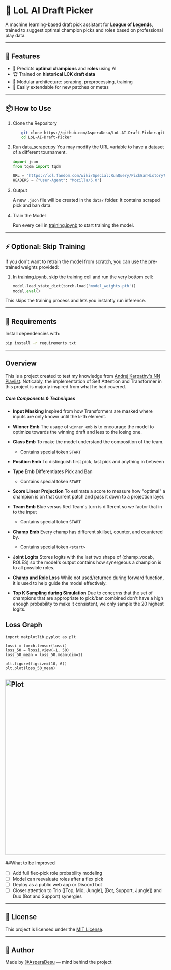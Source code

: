 # 🧠 LoL AI Draft Picker

A machine learning-based draft pick assistant for **League of Legends**, trained to suggest optimal champion picks and roles based on professional play data.

---

## 🚀 Features

- 🤖 Predicts **optimal champions** and **roles** using AI
- 🏆 Trained on **historical LCK draft data**
- 🧱 Modular architecture: scraping, preprocessing, training
- 🔄 Easily extendable for new patches or metas

---

## 📦 How to Use

1. Clone the Repository
```bash
	   git clone https://github.com/AsperaDesu/LoL-AI-Draft-Picker.git
	   cd LoL-AI-Draft-Picker
```

2. Run [data_scraper.py](https://github.com/AsperaDesu/LoL-AI-Draft-Picker/blob/main/code/data_scraper.py)
   You may modify the URL variable to have a dataset of a different tournament.

	```python
	import json
	from tqdm import tqdm

	URL = "https://lol.fandom.com/wiki/Special:RunQuery/PickBanHistory?PBH%5Bpage%5D=LCK+2024+Summer&PBH%5Btextonly%5D=Yes&_run="
	HEADERS = {"User-Agent": "Mozilla/5.0"}

	```
3. Output

   A new `.json` file will be created in the `data/` folder. It contains scraped pick and ban data.

4. Train the Model

	Run every cell in [training.ipynb](https://github.com/AsperaDesu/LoL-AI-Draft-Picker/blob/main/code/training.ipynb "training.ipynb") to start training the model.

---
## ⚡ Optional: Skip Training

If you don't want to retrain the model from scratch, you can use the pre-trained weights provided:

1. In  [training.ipynb](https://github.com/AsperaDesu/LoL-AI-Draft-Picker/blob/main/code/training.ipynb "training.ipynb"), skip the training cell and run the very bottom cell:

	```python
	model.load_state_dict(torch.load('model_weights.pth'))
	model.eval()
	```
This skips the training process and lets you instantly run inference.

---

## 📁 Requirements

Install dependencies with:

```bash
pip install -r requirements.txt
```
---

## Overview
This is a project created to test my knowledge from [Andrej Karpathy's NN Playlist](https://www.youtube.com/watch?v=VMj-3S1tku0&list=PLAqhIrjkxbuWI23v9cThsA9GvCAUhRvKZ "Andrej Karpathy's NN Playlist"). Noticably, the implementation of Self Attention and Transformer in this project is majorly inspired from what he had covered. 
##### Core Components & Techniques
- **Input Masking**
	Inspired from how Transformers are masked where inputs are only known until the `N`-th element.
	
- **Winner Emb**
	The usage of `winner_emb` is to encourage the model to optimize towards the winning draft and less to the losing one.
	
- **Class Emb**
	To make the model understand the composition of the team. 
	- Contains special token `START`
	
- **Position Emb**
	To distinguish first pick, last pick and anything in between
	
- **Type Emb**
	Differentiates Pick and Ban
	- Contains special token `START`

- **Score Linear Projection**
	To estimate a score to measure how "optimal" a champion is on that current patch and pass it down to a projection layer.
	
- **Team Emb**
	Blue versus Red Team's turn is different so we factor that in to the input
	- Contains special token `START`
	
- **Champ Emb**
	Every champ has different skillset, counter, and countered by.
	- Contains special token `<start>`

- **Joint Logits**
	Stores logits with the last two shape of (champ_vocab, ROLES) so the model's output contains how synergeous a champion is to all possible roles.

- **Champ and Role Loss**
	While not used/returned during forward function, it is used to help guide the model effectively.
	
- **Top K Sampling during Simulation**
	Due to concerns that the set of champions that are appropriate to pick/ban combined don't have a high enough probability to make it consistent, we only sample the 20 highest logits.

## Loss Graph
    import matplotlib.pyplot as plt
    
    lossi = torch.tensor(lossi)
    loss_50 = lossi.view(-1, 50)
    loss_50_mean = loss_50.mean(dim=1)
    
    plt.figure(figsize=(10, 6))
    plt.plot(loss_50_mean)
<a href="https://ibb.co.com/ynTGFBpL"><img src="https://i.ibb.co.com/99XzH3hR/download-3.png" alt="Plot" border="0" width=550></a>
--

##What to be Improved
- [ ] Add full flex-pick role probability modeling
- [ ] Model can reevaluate roles after a flex pick
- [ ] Deploy as a public web app or Discord bot
- [ ] Closer attention to Trio ([Top, Mid, Jungle], [Bot, Support, Jungle]) and Duo (Bot and Support) synergies

---
## 📝 License

This project is licensed under the [MIT License](LICENSE).

---

## 👤 Author

Made by [@AsperaDesu](https://github.com/AsperaDesu) — mind behind the project
